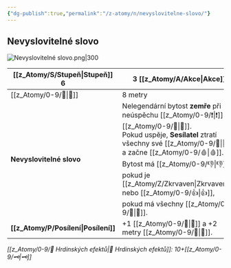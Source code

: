 ```yaml
---
{"dg-publish":true,"permalink":"/z-atomy/n/nevyslovitelne-slovo/"}
---
```


## Nevyslovitelné slovo
![Nevyslovitelné slovo.png|300](/img/user/z_img/Nevysloviteln%C3%A9%20slovo.png)

| [[z_Atomy/S/Stupeň\|Stupeň]] 6             | 3 [[z_Atomy/A/Akce\|Akce]]                                                                                                                                                                                                                    |
| ------------------------ | ----------------------------------------------------------------------------------------------------------------------------------------------------------------------------------------------------------------------------- |
| [[z_Atomy/0-9/🏹\|🏹]]                   | 8 metry                                                                                                                                                                                                                       |
| **Nevyslovitelné slovo** | Nelegendární bytost **zemře** při neúspěchu [[z_Atomy/0-9/❗\|❗]][[z_Atomy/0-9/📖\|📖]].<br>Pokud uspěje, **Sesílatel** ztratí všechny své [[z_Atomy/0-9/💖\|💖]] a začne [[z_Atomy/0-9/🩸\|🩸]].<br>Bytost má [[z_Atomy/0-9/👎\|👎]], pokud je [[z_Atomy/Z/Zkrvaven\|Zkrvavena]] nebo [[z_Atomy/0-9/👍\|👍]], pokud má všechny [[z_Atomy/0-9/💖\|💖]]. |
| **[[z_Atomy/P/Posílení\|Posílení]]**         | +1 [[z_Atomy/0-9/📶\|📶]] a +2 metry [[z_Atomy/0-9/🏹\|🏹]].                                                                                                                                                                                                  |
*[[z_Atomy/0-9/📶 Hrdinských efektů\|📶 Hrdinských efektů]]: 10+[[z_Atomy/0-9/🗝\|🗝]]*
